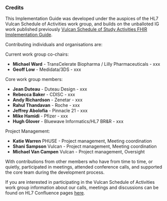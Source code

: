 ### Credits

This Implementation Guide was developed under the auspices of the HL7 Vulcan Schedule of Activities work group, and builds on the unballoted IG work published previously [Vulcan Schedule of Study Activities FHIR Implementation Guide](index.html). 

Contributing individuals and organisations are:

Current work group co-chairs: 

* **Michael Ward** - TransCelerate Biopharma / Lilly Pharmaceuticals - xxx
* **Geoff Low** - Medidata/3DS - xxx

Core work group members:

* **Jean Duteau**  - Duteau Design - xxx
* **Rebecca Baker** - CDISC - xxx
* **Andy Richardson** - Zenetar - xxx
* **Rahul Thandavan** - Roche - xxx
* **Jeffrey Abolofia** - Pinnacle 21 - xxx
* **Mike Hamidi** - Pfizer - xxx
* **Hugh Glover** - Bluewave Informatics/HL7 BR&R - xxx

Project Management:

* **Katie Warren** PHUSE - Project management, Meeting coordination 
* **Shani Sampson** Vulcan - Project management, Meeting coordination 
* **Michael Van Campen** Vulcan - Project management, Oversight

With contributions from other members who have from time to time, or quietly, participated in meetings, attended conference calls, and supported the core team during the development process.

If you are interested in participating in the Vulcan Schedule of Activities work group information about our calls, meetings and discussions can be found on HL7 Confluence pages [here](https://confluence.hl7.org/display/VA/Vulcan+Schedule+of+Activities).
